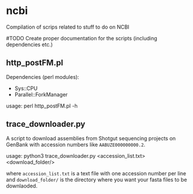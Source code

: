 # ncbi
Compilation of scrips related to stuff to do on NCBI

#TODO
Create proper documentation for the scripts (including dependencies etc.)


## http_postFM.pl
Dependencies (perl modules):
- Sys::CPU
- Parallel::ForkManager

usage: perl http_postFM.pl -h

## trace_downloader.py
A script to download assemblies from Shotgut sequencing projects on GenBank with accession numbers like `AABUZE000000000.2`.

usage: python3 trace_downloader.py <accession_list.txt> <download_folder/>

where `accession_list.txt` is a text file with one accession number per line and `download_folder/` is the directory where you want your fasta files to be downlaoded.
